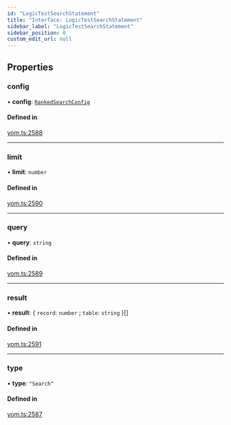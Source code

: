 ```yaml
---
id: "LogicTestSearchStatement"
title: "Interface: LogicTestSearchStatement"
sidebar_label: "LogicTestSearchStatement"
sidebar_position: 0
custom_edit_url: null
---
```


## Properties

### config

• **config**: [`RankedSearchConfig`](RankedSearchConfig.md)

#### Defined in

[yom.ts:2588](https://github.com/yolmio/boost/blob/964b449/src/yom.ts#L2588)

___

### limit

• **limit**: `number`

#### Defined in

[yom.ts:2590](https://github.com/yolmio/boost/blob/964b449/src/yom.ts#L2590)

___

### query

• **query**: `string`

#### Defined in

[yom.ts:2589](https://github.com/yolmio/boost/blob/964b449/src/yom.ts#L2589)

___

### result

• **result**: { `record`: `number` ; `table`: `string`  }[]

#### Defined in

[yom.ts:2591](https://github.com/yolmio/boost/blob/964b449/src/yom.ts#L2591)

___

### type

• **type**: ``"Search"``

#### Defined in

[yom.ts:2587](https://github.com/yolmio/boost/blob/964b449/src/yom.ts#L2587)
